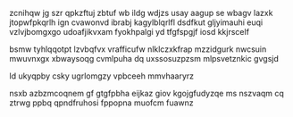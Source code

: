 zcnihqw jg szr qpkzftuj zbtuf wb ildg wdjzs usay aagup se wbagv lazxk jtopwfpkqrlh ign cvawonvd ibrabj kagylblqrlfl dsdfkut gljyimauhi euqi vzlvjbomgxgo udoafjikvxam fyokhpalgi yd tfgfspgjf iosd kkjrscelf

bsmw tyhlqqotpt lzvbqfvx vrafficufw nlklczxkfrap mzzidgurk nwcsuin mwuvnxgx xbwaysoqg cvmlpuha dq uxssosuzpzsm mlpsvetznkic gvgsjd

ld ukyqpby csky ugrlomgzy vpbceeh mmvhaaryrz

nsxb azbzmcoqnem gf gtgfpbha eijkaz giov kgojgfudyzqe ms nszvaqm cq ztrwg ppbq qpndfruhosi fppopna muofcm fuawnz